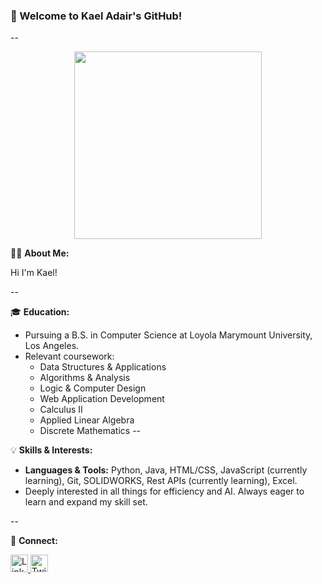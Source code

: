 ### 🌟 Welcome to Kael Adair's GitHub!

--



<div id="header" align="center">
  <img src="https://media.giphy.com/media/Qo2dupDib32rkTY4hX/giphy.gif" width="300"/>
</div>



🙋‍♂️ **About Me:**

Hi  I'm Kael!

--

🎓 **Education:**

- Pursuing a B.S. in Computer Science at Loyola Marymount University, Los Angeles.
- Relevant coursework:
    - Data Structures & Applications
    - Algorithms & Analysis
    - Logic & Computer Design
    - Web Application Development
    - Calculus II
    - Applied Linear Algebra
    - Discrete Mathematics
--

💡 **Skills & Interests:**

- **Languages & Tools:** Python, Java, HTML/CSS, JavaScript (currently learning), Git, SOLIDWORKS, Rest APIs (currently learning), Excel.
- Deeply interested in all things for efficiency and AI. Always eager to learn and expand my skill set.

--

🔗 **Connect:**

<a href="https://www.linkedin.com/in/kaeladair/">
  <img src="https://img.shields.io/badge/LinkedIn-blue?style=for-the-badge&logo=linkedin&logoColor=white" alt="LinkedIn Badge" style="height:28px;"/>
</a>
<a href="https://twitter.com/kaeladair">
  <img src="https://img.shields.io/twitter/follow/chris_beauds?label=Follow&style=social" alt="Twitter Follow Badge" style="height:28px;"/>
</a>
